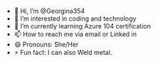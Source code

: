 - 👋 Hi, I’m @Georgina354
- 👀 I’m interested in coding and technology   
- 🌱 I’m currently learning Azure 104 certification 
- 📫 How to reach me via email or Linked in 
- 😄 Pronouns: She/Her
- ⚡ Fun fact: I can also Weld metal.

<!---
Georgina354/Georgina354 is a ✨ special ✨ repository because its `README.md` (this file) appears on your GitHub profile.
You can click the Preview link to take a look at your changes.
--->

